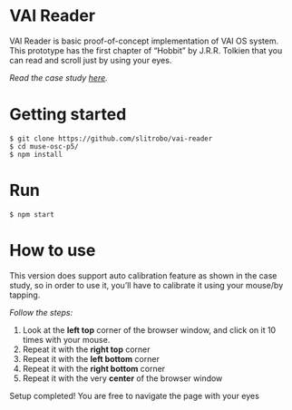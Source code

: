 # VAI Reader

VAI Reader is basic proof-of-concept implementation of VAI OS system. This prototype has the first chapter of “Hobbit” by J.R.R. Tolkien that you can read and scroll just by using your eyes.

*Read the case study [here](https://slitro.bo/cases/vai).* 

# Getting started

```
$ git clone https://github.com/slitrobo/vai-reader
$ cd muse-osc-p5/
$ npm install
```

# Run

```
$ npm start
```

# How to use

This version does support auto calibration feature as shown in the case study, so in order to use it, you’ll have to calibrate it using your mouse/by tapping. 

*Follow the steps:*

1. Look at the **left top** corner of the browser window, and click on it 10 times with your mouse.
2. Repeat it with the **right top** corner
3. Repeat it with the **left bottom** corner
4. Repeat it with the **right bottom** corner
5. Repeat it with the very **center** of the browser window

Setup completed! You are free to navigate the page with your eyes
